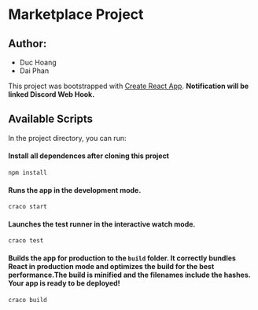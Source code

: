 # Marketplace Project
## Author:
- Duc Hoang
- Dai Phan

This project was bootstrapped with [Create React App](https://github.com/facebook/create-react-app).
__Notification will be linked Discord Web Hook.__

## Available Scripts
In the project directory, you can run:
#### Install all dependences after cloning this project
```
npm install
```
#### Runs the app in the development mode.
```
craco start
```
#### Launches the test runner in the interactive watch mode.
```
craco test
```
#### Builds the app for production to the `build` folder. It correctly bundles React in production mode and optimizes the build for the best performance.The build is minified and the filenames include the hashes. **Your app is ready to be deployed!**
```
craco build
```